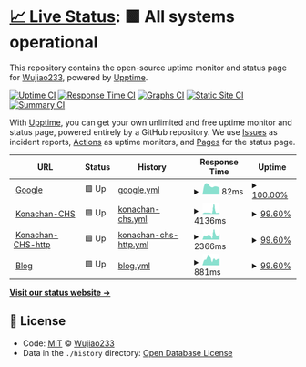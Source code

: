# [📈 Live Status](https://Wujiao233.github.io/host-upptime): <!--live status--> **🟩 All systems operational**

This repository contains the open-source uptime monitor and status page for [Wujiao233](https://Wujiao233.github.io/host-upptime), powered by [Upptime](https://github.com/upptime/upptime).

[![Uptime CI](https://github.com/koj-co/upptime/workflows/Uptime%20CI/badge.svg)](https://github.com/koj-co/upptime/actions?query=workflow%3A%22Uptime+CI%22)
[![Response Time CI](https://github.com/koj-co/upptime/workflows/Response%20Time%20CI/badge.svg)](https://github.com/koj-co/upptime/actions?query=workflow%3A%22Response+Time+CI%22)
[![Graphs CI](https://github.com/koj-co/upptime/workflows/Graphs%20CI/badge.svg)](https://github.com/koj-co/upptime/actions?query=workflow%3A%22Graphs+CI%22)
[![Static Site CI](https://github.com/koj-co/upptime/workflows/Static%20Site%20CI/badge.svg)](https://github.com/koj-co/upptime/actions?query=workflow%3A%22Static+Site+CI%22)
[![Summary CI](https://github.com/koj-co/upptime/workflows/Summary%20CI/badge.svg)](https://github.com/koj-co/upptime/actions?query=workflow%3A%22Summary+CI%22)

With [Upptime](https://upptime.js.org), you can get your own unlimited and free uptime monitor and status page, powered entirely by a GitHub repository. We use [Issues](https://github.com/Wujiao233/host-upptime/issues) as incident reports, [Actions](https://github.com/Wujiao233/host-upptime/actions) as uptime monitors, and [Pages](https://Wujiao233.github.io/host-upptime) for the status page.

<!--start: status pages-->
<!-- This summary is generated by Upptime (https://github.com/upptime/upptime) -->
<!-- Do not edit this manually, your changes will be overwritten -->
<!-- prettier-ignore -->
| URL | Status | History | Response Time | Uptime |
| --- | ------ | ------- | ------------- | ------ |
| <img alt="" src="https://favicons.githubusercontent.com/www.google.com" height="13"> [Google](https://www.google.com) | 🟩 Up | [google.yml](https://github.com/Wujiao233/host-upptime/commits/HEAD/history/google.yml) | <details><summary><img alt="Response time graph" src="./graphs/google/response-time-week.png" height="20"> 82ms</summary><br><a href="https://Wujiao233.github.io/host-upptime/history/google"><img alt="Response time 82" src="https://img.shields.io/endpoint?url=https%3A%2F%2Fraw.githubusercontent.com%2FWujiao233%2Fhost-upptime%2FHEAD%2Fapi%2Fgoogle%2Fresponse-time.json"></a><br><a href="https://Wujiao233.github.io/host-upptime/history/google"><img alt="24-hour response time 63" src="https://img.shields.io/endpoint?url=https%3A%2F%2Fraw.githubusercontent.com%2FWujiao233%2Fhost-upptime%2FHEAD%2Fapi%2Fgoogle%2Fresponse-time-day.json"></a><br><a href="https://Wujiao233.github.io/host-upptime/history/google"><img alt="7-day response time 82" src="https://img.shields.io/endpoint?url=https%3A%2F%2Fraw.githubusercontent.com%2FWujiao233%2Fhost-upptime%2FHEAD%2Fapi%2Fgoogle%2Fresponse-time-week.json"></a><br><a href="https://Wujiao233.github.io/host-upptime/history/google"><img alt="30-day response time 104" src="https://img.shields.io/endpoint?url=https%3A%2F%2Fraw.githubusercontent.com%2FWujiao233%2Fhost-upptime%2FHEAD%2Fapi%2Fgoogle%2Fresponse-time-month.json"></a><br><a href="https://Wujiao233.github.io/host-upptime/history/google"><img alt="1-year response time 82" src="https://img.shields.io/endpoint?url=https%3A%2F%2Fraw.githubusercontent.com%2FWujiao233%2Fhost-upptime%2FHEAD%2Fapi%2Fgoogle%2Fresponse-time-year.json"></a></details> | <details><summary><a href="https://Wujiao233.github.io/host-upptime/history/google">100.00%</a></summary><a href="https://Wujiao233.github.io/host-upptime/history/google"><img alt="All-time uptime 99.99%" src="https://img.shields.io/endpoint?url=https%3A%2F%2Fraw.githubusercontent.com%2FWujiao233%2Fhost-upptime%2FHEAD%2Fapi%2Fgoogle%2Fuptime.json"></a><br><a href="https://Wujiao233.github.io/host-upptime/history/google"><img alt="24-hour uptime 100.00%" src="https://img.shields.io/endpoint?url=https%3A%2F%2Fraw.githubusercontent.com%2FWujiao233%2Fhost-upptime%2FHEAD%2Fapi%2Fgoogle%2Fuptime-day.json"></a><br><a href="https://Wujiao233.github.io/host-upptime/history/google"><img alt="7-day uptime 100.00%" src="https://img.shields.io/endpoint?url=https%3A%2F%2Fraw.githubusercontent.com%2FWujiao233%2Fhost-upptime%2FHEAD%2Fapi%2Fgoogle%2Fuptime-week.json"></a><br><a href="https://Wujiao233.github.io/host-upptime/history/google"><img alt="30-day uptime 99.86%" src="https://img.shields.io/endpoint?url=https%3A%2F%2Fraw.githubusercontent.com%2FWujiao233%2Fhost-upptime%2FHEAD%2Fapi%2Fgoogle%2Fuptime-month.json"></a><br><a href="https://Wujiao233.github.io/host-upptime/history/google"><img alt="1-year uptime 99.99%" src="https://img.shields.io/endpoint?url=https%3A%2F%2Fraw.githubusercontent.com%2FWujiao233%2Fhost-upptime%2FHEAD%2Fapi%2Fgoogle%2Fuptime-year.json"></a></details>
| <img alt="" src="https://favicons.githubusercontent.com/konachan.wjcodes.com" height="13"> [Konachan-CHS](https://konachan.wjcodes.com) | 🟩 Up | [konachan-chs.yml](https://github.com/Wujiao233/host-upptime/commits/HEAD/history/konachan-chs.yml) | <details><summary><img alt="Response time graph" src="./graphs/konachan-chs/response-time-week.png" height="20"> 4136ms</summary><br><a href="https://Wujiao233.github.io/host-upptime/history/konachan-chs"><img alt="Response time 2478" src="https://img.shields.io/endpoint?url=https%3A%2F%2Fraw.githubusercontent.com%2FWujiao233%2Fhost-upptime%2FHEAD%2Fapi%2Fkonachan-chs%2Fresponse-time.json"></a><br><a href="https://Wujiao233.github.io/host-upptime/history/konachan-chs"><img alt="24-hour response time 2151" src="https://img.shields.io/endpoint?url=https%3A%2F%2Fraw.githubusercontent.com%2FWujiao233%2Fhost-upptime%2FHEAD%2Fapi%2Fkonachan-chs%2Fresponse-time-day.json"></a><br><a href="https://Wujiao233.github.io/host-upptime/history/konachan-chs"><img alt="7-day response time 4136" src="https://img.shields.io/endpoint?url=https%3A%2F%2Fraw.githubusercontent.com%2FWujiao233%2Fhost-upptime%2FHEAD%2Fapi%2Fkonachan-chs%2Fresponse-time-week.json"></a><br><a href="https://Wujiao233.github.io/host-upptime/history/konachan-chs"><img alt="30-day response time 2715" src="https://img.shields.io/endpoint?url=https%3A%2F%2Fraw.githubusercontent.com%2FWujiao233%2Fhost-upptime%2FHEAD%2Fapi%2Fkonachan-chs%2Fresponse-time-month.json"></a><br><a href="https://Wujiao233.github.io/host-upptime/history/konachan-chs"><img alt="1-year response time 2478" src="https://img.shields.io/endpoint?url=https%3A%2F%2Fraw.githubusercontent.com%2FWujiao233%2Fhost-upptime%2FHEAD%2Fapi%2Fkonachan-chs%2Fresponse-time-year.json"></a></details> | <details><summary><a href="https://Wujiao233.github.io/host-upptime/history/konachan-chs">99.60%</a></summary><a href="https://Wujiao233.github.io/host-upptime/history/konachan-chs"><img alt="All-time uptime 99.71%" src="https://img.shields.io/endpoint?url=https%3A%2F%2Fraw.githubusercontent.com%2FWujiao233%2Fhost-upptime%2FHEAD%2Fapi%2Fkonachan-chs%2Fuptime.json"></a><br><a href="https://Wujiao233.github.io/host-upptime/history/konachan-chs"><img alt="24-hour uptime 100.00%" src="https://img.shields.io/endpoint?url=https%3A%2F%2Fraw.githubusercontent.com%2FWujiao233%2Fhost-upptime%2FHEAD%2Fapi%2Fkonachan-chs%2Fuptime-day.json"></a><br><a href="https://Wujiao233.github.io/host-upptime/history/konachan-chs"><img alt="7-day uptime 99.60%" src="https://img.shields.io/endpoint?url=https%3A%2F%2Fraw.githubusercontent.com%2FWujiao233%2Fhost-upptime%2FHEAD%2Fapi%2Fkonachan-chs%2Fuptime-week.json"></a><br><a href="https://Wujiao233.github.io/host-upptime/history/konachan-chs"><img alt="30-day uptime 99.82%" src="https://img.shields.io/endpoint?url=https%3A%2F%2Fraw.githubusercontent.com%2FWujiao233%2Fhost-upptime%2FHEAD%2Fapi%2Fkonachan-chs%2Fuptime-month.json"></a><br><a href="https://Wujiao233.github.io/host-upptime/history/konachan-chs"><img alt="1-year uptime 99.71%" src="https://img.shields.io/endpoint?url=https%3A%2F%2Fraw.githubusercontent.com%2FWujiao233%2Fhost-upptime%2FHEAD%2Fapi%2Fkonachan-chs%2Fuptime-year.json"></a></details>
| <img alt="" src="https://favicons.githubusercontent.com/konachan.wjcodes.com" height="13"> [Konachan-CHS-http](http://konachan.wjcodes.com) | 🟩 Up | [konachan-chs-http.yml](https://github.com/Wujiao233/host-upptime/commits/HEAD/history/konachan-chs-http.yml) | <details><summary><img alt="Response time graph" src="./graphs/konachan-chs-http/response-time-week.png" height="20"> 2366ms</summary><br><a href="https://Wujiao233.github.io/host-upptime/history/konachan-chs-http"><img alt="Response time 2304" src="https://img.shields.io/endpoint?url=https%3A%2F%2Fraw.githubusercontent.com%2FWujiao233%2Fhost-upptime%2FHEAD%2Fapi%2Fkonachan-chs-http%2Fresponse-time.json"></a><br><a href="https://Wujiao233.github.io/host-upptime/history/konachan-chs-http"><img alt="24-hour response time 2157" src="https://img.shields.io/endpoint?url=https%3A%2F%2Fraw.githubusercontent.com%2FWujiao233%2Fhost-upptime%2FHEAD%2Fapi%2Fkonachan-chs-http%2Fresponse-time-day.json"></a><br><a href="https://Wujiao233.github.io/host-upptime/history/konachan-chs-http"><img alt="7-day response time 2366" src="https://img.shields.io/endpoint?url=https%3A%2F%2Fraw.githubusercontent.com%2FWujiao233%2Fhost-upptime%2FHEAD%2Fapi%2Fkonachan-chs-http%2Fresponse-time-week.json"></a><br><a href="https://Wujiao233.github.io/host-upptime/history/konachan-chs-http"><img alt="30-day response time 2642" src="https://img.shields.io/endpoint?url=https%3A%2F%2Fraw.githubusercontent.com%2FWujiao233%2Fhost-upptime%2FHEAD%2Fapi%2Fkonachan-chs-http%2Fresponse-time-month.json"></a><br><a href="https://Wujiao233.github.io/host-upptime/history/konachan-chs-http"><img alt="1-year response time 2304" src="https://img.shields.io/endpoint?url=https%3A%2F%2Fraw.githubusercontent.com%2FWujiao233%2Fhost-upptime%2FHEAD%2Fapi%2Fkonachan-chs-http%2Fresponse-time-year.json"></a></details> | <details><summary><a href="https://Wujiao233.github.io/host-upptime/history/konachan-chs-http">99.60%</a></summary><a href="https://Wujiao233.github.io/host-upptime/history/konachan-chs-http"><img alt="All-time uptime 99.72%" src="https://img.shields.io/endpoint?url=https%3A%2F%2Fraw.githubusercontent.com%2FWujiao233%2Fhost-upptime%2FHEAD%2Fapi%2Fkonachan-chs-http%2Fuptime.json"></a><br><a href="https://Wujiao233.github.io/host-upptime/history/konachan-chs-http"><img alt="24-hour uptime 100.00%" src="https://img.shields.io/endpoint?url=https%3A%2F%2Fraw.githubusercontent.com%2FWujiao233%2Fhost-upptime%2FHEAD%2Fapi%2Fkonachan-chs-http%2Fuptime-day.json"></a><br><a href="https://Wujiao233.github.io/host-upptime/history/konachan-chs-http"><img alt="7-day uptime 99.60%" src="https://img.shields.io/endpoint?url=https%3A%2F%2Fraw.githubusercontent.com%2FWujiao233%2Fhost-upptime%2FHEAD%2Fapi%2Fkonachan-chs-http%2Fuptime-week.json"></a><br><a href="https://Wujiao233.github.io/host-upptime/history/konachan-chs-http"><img alt="30-day uptime 99.91%" src="https://img.shields.io/endpoint?url=https%3A%2F%2Fraw.githubusercontent.com%2FWujiao233%2Fhost-upptime%2FHEAD%2Fapi%2Fkonachan-chs-http%2Fuptime-month.json"></a><br><a href="https://Wujiao233.github.io/host-upptime/history/konachan-chs-http"><img alt="1-year uptime 99.72%" src="https://img.shields.io/endpoint?url=https%3A%2F%2Fraw.githubusercontent.com%2FWujiao233%2Fhost-upptime%2FHEAD%2Fapi%2Fkonachan-chs-http%2Fuptime-year.json"></a></details>
| <img alt="" src="https://favicons.githubusercontent.com/wp.wjcodes.com" height="13"> [Blog](https://wp.wjcodes.com) | 🟩 Up | [blog.yml](https://github.com/Wujiao233/host-upptime/commits/HEAD/history/blog.yml) | <details><summary><img alt="Response time graph" src="./graphs/blog/response-time-week.png" height="20"> 881ms</summary><br><a href="https://Wujiao233.github.io/host-upptime/history/blog"><img alt="Response time 978" src="https://img.shields.io/endpoint?url=https%3A%2F%2Fraw.githubusercontent.com%2FWujiao233%2Fhost-upptime%2FHEAD%2Fapi%2Fblog%2Fresponse-time.json"></a><br><a href="https://Wujiao233.github.io/host-upptime/history/blog"><img alt="24-hour response time 701" src="https://img.shields.io/endpoint?url=https%3A%2F%2Fraw.githubusercontent.com%2FWujiao233%2Fhost-upptime%2FHEAD%2Fapi%2Fblog%2Fresponse-time-day.json"></a><br><a href="https://Wujiao233.github.io/host-upptime/history/blog"><img alt="7-day response time 881" src="https://img.shields.io/endpoint?url=https%3A%2F%2Fraw.githubusercontent.com%2FWujiao233%2Fhost-upptime%2FHEAD%2Fapi%2Fblog%2Fresponse-time-week.json"></a><br><a href="https://Wujiao233.github.io/host-upptime/history/blog"><img alt="30-day response time 920" src="https://img.shields.io/endpoint?url=https%3A%2F%2Fraw.githubusercontent.com%2FWujiao233%2Fhost-upptime%2FHEAD%2Fapi%2Fblog%2Fresponse-time-month.json"></a><br><a href="https://Wujiao233.github.io/host-upptime/history/blog"><img alt="1-year response time 978" src="https://img.shields.io/endpoint?url=https%3A%2F%2Fraw.githubusercontent.com%2FWujiao233%2Fhost-upptime%2FHEAD%2Fapi%2Fblog%2Fresponse-time-year.json"></a></details> | <details><summary><a href="https://Wujiao233.github.io/host-upptime/history/blog">99.60%</a></summary><a href="https://Wujiao233.github.io/host-upptime/history/blog"><img alt="All-time uptime 99.75%" src="https://img.shields.io/endpoint?url=https%3A%2F%2Fraw.githubusercontent.com%2FWujiao233%2Fhost-upptime%2FHEAD%2Fapi%2Fblog%2Fuptime.json"></a><br><a href="https://Wujiao233.github.io/host-upptime/history/blog"><img alt="24-hour uptime 100.00%" src="https://img.shields.io/endpoint?url=https%3A%2F%2Fraw.githubusercontent.com%2FWujiao233%2Fhost-upptime%2FHEAD%2Fapi%2Fblog%2Fuptime-day.json"></a><br><a href="https://Wujiao233.github.io/host-upptime/history/blog"><img alt="7-day uptime 99.60%" src="https://img.shields.io/endpoint?url=https%3A%2F%2Fraw.githubusercontent.com%2FWujiao233%2Fhost-upptime%2FHEAD%2Fapi%2Fblog%2Fuptime-week.json"></a><br><a href="https://Wujiao233.github.io/host-upptime/history/blog"><img alt="30-day uptime 99.91%" src="https://img.shields.io/endpoint?url=https%3A%2F%2Fraw.githubusercontent.com%2FWujiao233%2Fhost-upptime%2FHEAD%2Fapi%2Fblog%2Fuptime-month.json"></a><br><a href="https://Wujiao233.github.io/host-upptime/history/blog"><img alt="1-year uptime 99.75%" src="https://img.shields.io/endpoint?url=https%3A%2F%2Fraw.githubusercontent.com%2FWujiao233%2Fhost-upptime%2FHEAD%2Fapi%2Fblog%2Fuptime-year.json"></a></details>

<!--end: status pages-->

[**Visit our status website →**](https://Wujiao233.github.io/host-upptime)

## 📄 License

- Code: [MIT](./LICENSE) © [Wujiao233](https://Wujiao233.github.io/host-upptime)
- Data in the `./history` directory: [Open Database License](https://opendatacommons.org/licenses/odbl/1-0/)
